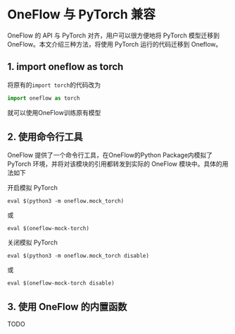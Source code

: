 # OneFlow 与 PyTorch 兼容
OneFlow 的 API 与 PyTorch 对齐，用户可以很方便地将 PyTorch 模型迁移到 OneFlow。本文介绍三种方法，将使用 PyTorch 运行的代码迁移到 Oneflow。
## 1. import oneflow as torch
将原有的`import torch`的代码改为
```py
import oneflow as torch
```
就可以使用OneFlow训练原有模型
## 2. 使用命令行工具
OneFlow 提供了一个命令行工具，在OneFlow的Python Package内模拟了 PyTorch 环境，并将对该模块的引用都转发到实际的 OneFlow 模块中。具体的用法如下

开启模拟 PyTorch
```
eval $(python3 -m oneflow.mock_torch)
```
或
```
eval $(oneflow-mock-torch)
```


关闭模拟 PyTorch
```
eval $(python3 -m oneflow.mock_torch disable)
```
或
```
eval $(oneflow-mock-torch disable)
```
## 3. 使用 OneFlow 的内置函数
TODO
